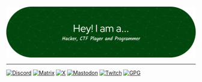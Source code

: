 ![Header](https://raw.githubusercontent.com/0siriz/0siriz/main/assets/header.png)

---

[![Discord](https://img.shields.io/badge/Discord-5165f6?logo=discord&logoColor=white&style=for-the-badge)](https://discord.com/users/369209692762931203)
[![Matrix](https://img.shields.io/badge/Matrix-000000?logo=matrix&logoColor=white&style=for-the-badge)](https://matrix.to/#/@osiriz:osiriz.xyz)
[![X](https://img.shields.io/badge/X-000000?logo=x&logoColor=white&style=for-the-badge)](https://x.com/0xOsiriz)
[![Mastodon](https://img.shields.io/badge/Mastodon-6364ff?logo=mastodon&logoColor=white&style=for-the-badge)](https://infosec.exchange/@0siriz)
[![Twitch](https://img.shields.io/badge/Twitch-a970ff?logo=twitch&logoColor=white&style=for-the-badge)](https://twitch.tv/0xOsiriz)
[![GPG](https://img.shields.io/badge/GPG-0093dd?logo=gnuprivacyguard&logoColor=white&style=for-the-badge)](https://osiriz.xyz/osiriz.asc)
